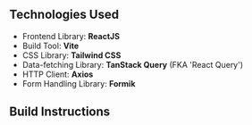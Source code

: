 ## Technologies Used

- Frontend Library: **ReactJS**
- Build Tool: **Vite**
- CSS Library: **Tailwind CSS**
- Data-fetching Library: **TanStack Query** (FKA 'React Query')
- HTTP Client: **Axios**
- Form Handling Library: **Formik**

## Build Instructions
